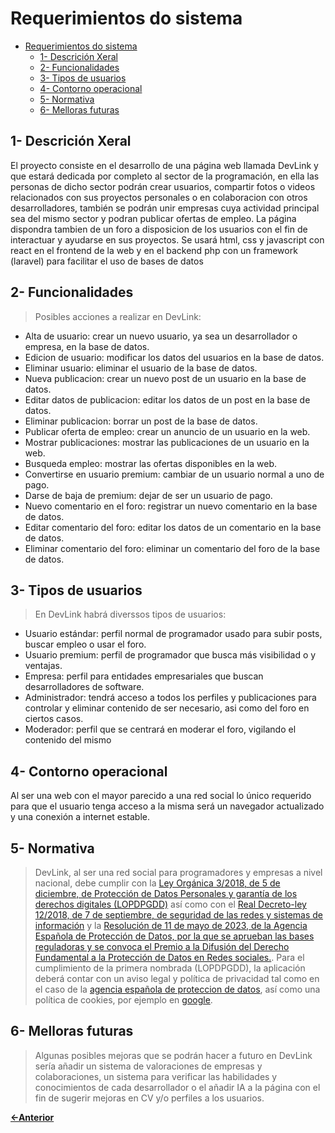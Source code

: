 # Requerimientos do sistema

- [Requerimientos do sistema](#requerimientos-do-sistema)
  - [1- Descrición Xeral](#1--descrición-xeral)
  - [2- Funcionalidades](#2--funcionalidades)
  - [3- Tipos de usuarios](#3--tipos-de-usuarios)
  - [4- Contorno operacional](#4--contorno-operacional)
  - [5- Normativa](#5--normativa)
  - [6- Melloras futuras](#6--melloras-futuras)

## 1- Descrición Xeral

El proyecto consiste en el desarrollo de una página web llamada DevLink y que estará dedicada por completo al sector de la programación, en ella las personas de dicho sector podrán crear usuarios, compartir fotos o videos relacionados con sus proyectos personales o en colaboracion con otros desarrolladores, también se podrán unir empresas cuya actividad principal sea del mismo sector y podran publicar ofertas de empleo. La página dispondra tambien de un foro a disposicion de los usuarios con el fin de interactuar y ayudarse en sus proyectos.
Se usará html, css y javascript con react en el frontend de la web y en el backend php con un framework (laravel) para facilitar el uso de bases de datos

## 2- Funcionalidades

>Posibles acciones a realizar en DevLink:
- Alta de usuario: crear un nuevo usuario, ya sea un desarrollador o empresa, en la base de datos.
- Edicion de usuario: modificar los datos del usuarios en la base de datos.
- Eliminar usuario: eliminar el usuario de la base de datos.
- Nueva publicacion: crear un nuevo post de un usuario en la base de datos.
- Editar datos de publicacion: editar los datos de un post en la base de datos.
- Eliminar publicacion: borrar un post de la base de datos.
- Publicar oferta de empleo: crear un anuncio de un usuario en la web.
- Mostrar publicaciones: mostrar las publicaciones de un usuario en la web.
- Busqueda empleo: mostrar las ofertas disponibles en la web.
- Convertirse en usuario premium: cambiar de un usuario normal a uno de pago.
- Darse de baja de premium: dejar de ser un usuario de pago.
- Nuevo comentario en el foro: registrar un nuevo comentario en la base de datos.
- Editar comentario del foro: editar los datos de un comentario en la base de datos.
- Eliminar comentario del foro: eliminar un comentario del foro de la base de datos.

## 3- Tipos de usuarios

>En DevLink habrá diverssos tipos de usuarios:
- Usuario estándar: perfil normal de programador usado para subir posts, buscar empleo o usar el foro.
- Usuario premium: perfil de programador que busca más visibilidad o y ventajas.
- Empresa: perfil para entidades empresariales que buscan desarrolladores de software.
- Administrador: tendrá acceso a todos los perfiles y publicaciones para controlar y eliminar contenido de ser necesario, asi como del foro en ciertos casos.
- Moderador: perfil que se centrará en moderar el foro, vigilando el contenido del mismo

## 4- Contorno operacional

Al ser una web con el mayor parecido a una red social lo único requerido para que el usuario tenga acceso a la misma será un navegador actualizado y una conexión a internet estable.

## 5- Normativa

>DevLink, al ser una red social para programadores y empresas a nivel nacional, debe cumplir con la [Ley Orgánica 3/2018, de 5 de diciembre, de Protección de Datos Personales y garantía de los derechos digitales (LOPDPGDD)](https://www.boe.es/buscar/act.php?id=BOE-A-2018-16673) así como con el [Real Decreto-ley 12/2018, de 7 de septiembre, de seguridad de las redes y sistemas de información](https://www.boe.es/buscar/act.php?id=BOE-A-2018-12257) y la [Resolución de 11 de mayo de 2023, de la Agencia Española de Protección de Datos, por la que se aprueban las bases reguladoras y se convoca el Premio a la Difusión del Derecho Fundamental a la Protección de Datos en Redes sociales.](https://www.boe.es/buscar/doc.php?id=BOE-A-2023-12049).
>Para el cumplimiento de la primera nombrada (LOPDPGDD), la aplicación deberá contar con un aviso legal y política de privacidad tal como en el caso de la [agencia española de proteccion de datos](https://www.aepd.es/politica-de-privacidad-y-aviso-legal), así como una política de cookies, por ejemplo en [google](https://policies.google.com/technologies/cookies?hl=es).

## 6- Melloras futuras

>Algunas posibles mejoras que se podrán hacer a futuro en DevLink sería añadir un sistema de valoraciones de empresas y colaboraciones, un sistema para verificar las habilidades y conocimientos de cada desarrollador o el añadir IA a la página con el fin de sugerir mejoras en CV y/o perfiles a los usuarios.

[**<-Anterior**](../../README.md)
